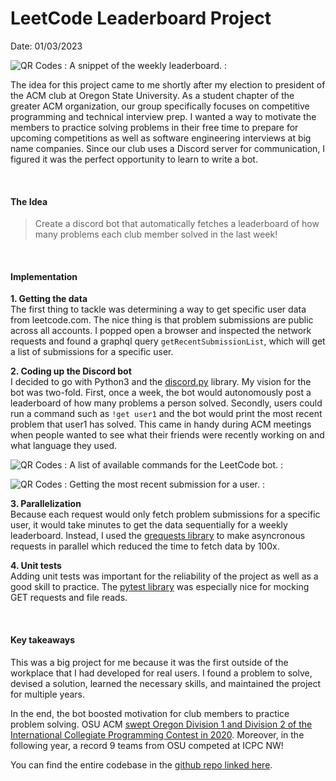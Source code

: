 # LeetCode Leaderboard Project
Date: 01/03/2023

![QR Codes](../posts/leetcode-leaderboard-bot/images/best-bot-teaser.png)
: A snippet of the weekly leaderboard. :
<br>

The idea for this project came to me shortly after my election to president of the ACM club at Oregon State University. As a student chapter of the greater ACM organization, our group specifically focuses on competitive programming and technical interview prep. 
I wanted a way to motivate the members to practice solving problems in their free time to prepare for upcoming competitions as well as software engineering interviews at big name companies. Since our club uses a Discord server for communication, I figured it was the perfect opportunity to learn to write a bot.

<br>

#### The Idea
> Create a discord bot that automatically fetches a leaderboard of how many problems each club member solved in the last week!

<br>

#### Implementation

**1. Getting the data**<br>
The first thing to tackle was determining a way to get specific user data from leetcode.com. The nice thing is that problem submissions are public across all accounts. I popped open a browser and inspected the network requests and found a graphql query `getRecentSubmissionList`, which will get a list of submissions for a specific user. 

**2. Coding up the Discord bot**<br>
I decided to go with Python3 and the [discord.py](https://discordpy.readthedocs.io/en/stable/) library. My vision for the bot was two-fold. First, once a week, the bot would autonomously post a leaderboard of how many problems a person solved. Secondly, users could run a command such as `!get user1` and the bot would print the most recent problem that user1 has solved. This came in handy during ACM meetings when people wanted to see what their friends were recently working on and what language they used.

![QR Codes](../posts/leetcode-leaderboard-bot/images/bot-available-commands.png)
: A list of available commands for the LeetCode bot. :
<br>


![QR Codes](../posts/leetcode-leaderboard-bot/images/bot-recent.png)
: Getting the most recent submission for a user. :
<br>


**3. Parallelization**<br>
Because each request would only fetch problem submissions for a specific user, it would take minutes to get the data sequentially for a weekly leaderboard. Instead, I used the [grequests library](https://github.com/spyoungtech/grequests) to make asyncronous requests in parallel which reduced the time to fetch data by 100x.


**4. Unit tests**<br>
Adding unit tests was important for the reliability of the project as well as a good skill to practice. The [pytest library](https://docs.pytest.org/en/7.2.x/) was especially nice for mocking GET requests and file reads.


<br>

#### Key takeaways

This was a big project for me because it was the first outside of the workplace that I had developed for real users. I found a problem to solve, devised a solution, learned the necessary skills, and maintained the project for multiple years. 

In the end, the bot boosted motivation for club members to practice problem solving. OSU ACM [swept Oregon Division 1 and Division 2 of the International Collegiate Programming Contest in 2020](http://acm.oregonstate.edu/). Moreover, in the following year, a record 9 teams from OSU competed at ICPC NW!

You can find the entire codebase in the [github repo linked here](https://github.com/osu-acm/LeetCode_Tracker).


